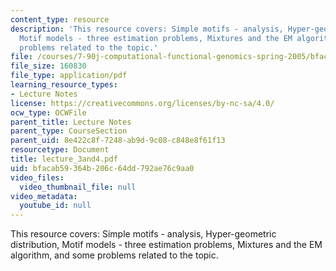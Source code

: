 ```yaml
---
content_type: resource
description: 'This resource covers: Simple motifs - analysis, Hyper-geometric distribution,
  Motif models - three estimation problems, Mixtures and the EM algorithm, and some
  problems related to the topic.'
file: /courses/7-90j-computational-functional-genomics-spring-2005/bfacab59364b206c64dd792ae76c9aa0_lecture_3and4.pdf
file_size: 160830
file_type: application/pdf
learning_resource_types:
- Lecture Notes
license: https://creativecommons.org/licenses/by-nc-sa/4.0/
ocw_type: OCWFile
parent_title: Lecture Notes
parent_type: CourseSection
parent_uid: 8e422c8f-7248-ab9d-9c08-c848e8f61f13
resourcetype: Document
title: lecture_3and4.pdf
uid: bfacab59-364b-206c-64dd-792ae76c9aa0
video_files:
  video_thumbnail_file: null
video_metadata:
  youtube_id: null
---
```

This resource covers: Simple motifs - analysis, Hyper-geometric distribution, Motif models - three estimation problems, Mixtures and the EM algorithm, and some problems related to the topic.